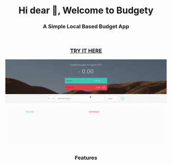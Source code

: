 <h1 align="center">Hi dear 👋, Welcome to Budgety</h1>
<h3 align="center">A Simple Local Based Budget App</h3>
<br>
<h3 align="center" color='blue'><a href="#">TRY IT HERE</a></h3>

<p align="center">
  <img src="demo.gif">
</p>

<h3 align="center">Features</h3>
